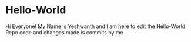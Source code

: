 # Hello-World
Hi Everyone!
My Name is Yeshwanth and I am here to edit the Hello-World Repo code and changes made is commits by me 
